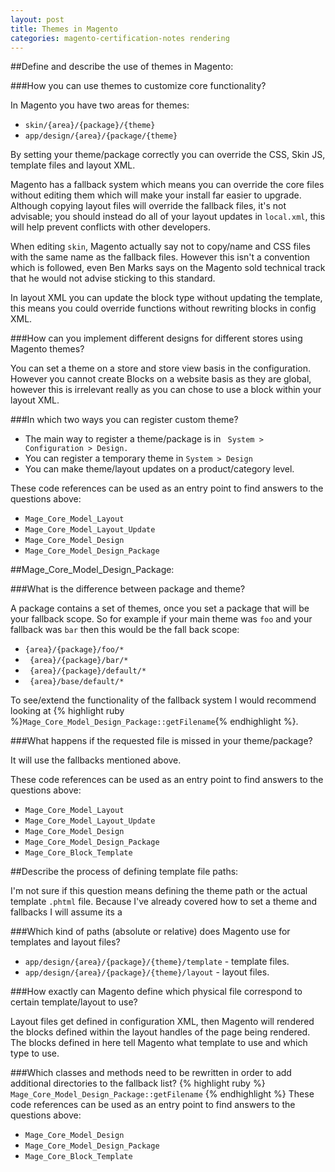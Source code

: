 ```yaml
---
layout: post
title: Themes in Magento
categories: magento-certification-notes rendering
---
```


##Define and describe the use of themes in Magento:

###How you can use themes to customize core functionality?

In Magento you have two areas for themes:

- `skin/{area}/{package}/{theme}`
- `app/design/{area}/{package/{theme}`

By setting your theme/package correctly you can override the CSS, Skin JS, template files and layout XML.

Magento has a fallback system which means you can override the core files without editing them which will make your install far easier to upgrade. Although copying layout files will override the fallback files, it's not advisable; you should instead do all of your layout updates in `local.xml`, this will help prevent conflicts with other developers.

When editing `skin`, Magento actually say not to copy/name and CSS files with the same name as the fallback files. However this isn't a convention which is followed, even Ben Marks says on the Magento sold technical track that he would not advise sticking to this standard.

In layout XML you can update the block type without updating the template, this means you could override functions without rewriting blocks in config XML.

###How can you implement different designs for different stores using Magento themes?

You can set a theme on a store and store view basis in the configuration. However you cannot create Blocks on a website basis as they are global, however this is irrelevant really as you can chose to use a block within your layout XML.

###In which two ways you can register custom theme?

- The main way to register a theme/package is in ` System > Configuration > Design.`
- You can register a temporary theme in `System > Design`
- You can make theme/layout updates on a product/category level.

These code references can be used as an entry point to find answers to the questions above:

- `Mage_Core_Model_Layout`
- `Mage_Core_Model_Layout_Update`
- `Mage_Core_Model_Design`
- `Mage_Core_Model_Design_Package`

##Mage_Core_Model_Design_Package:

###What is the difference between package and theme?

A package contains a set of themes, once you set a package that will be your fallback scope. So for example if your main theme was `foo` and your fallback was `bar` then this would be the fall back scope:

- `{area}/{package}/foo/* `
- ` {area}/{package}/bar/*`
- ` {area}/{package}/default/*`
- ` {area}/base/default/*`

To see/extend the functionality of the fallback system I would recommend looking at {% highlight ruby %}`Mage_Core_Model_Design_Package::getFilename`{% endhighlight %}.

###What happens if the requested file is missed in your theme/package?

It will use the fallbacks mentioned above.

These code references can be used as an entry point to find answers to the questions above:

- `Mage_Core_Model_Layout`
- `Mage_Core_Model_Layout_Update`
- `Mage_Core_Model_Design`
- `Mage_Core_Model_Design_Package`
- `Mage_Core_Block_Template`

##Describe the process of defining template file paths:

I'm not sure if this question means defining the theme path or the actual template `.phtml` file. Because I've already covered how to set a theme and fallbacks I will assume its a

###Which kind of paths (absolute or relative) does Magento use for templates and layout files?

- `app/design/{area}/{package}/{theme}/template` - template files.
- `app/design/{area}/{package}/{theme}/layout` - layout files.

###How exactly can Magento define which physical file correspond to certain template/layout to use?

Layout files get defined in configuration XML, then Magento will rendered the blocks defined within the layout handles of the page being rendered. The blocks defined in here tell Magento what template to use and which type to use.

###Which classes and methods need to be rewritten in order to add additional directories to the fallback list?
{% highlight ruby %}
`Mage_Core_Model_Design_Package::getFilename`
{% endhighlight %}
These code references can be used as an entry point to find answers to the questions above:

- `Mage_Core_Model_Design`
- `Mage_Core_Model_Design_Package`
- `Mage_Core_Block_Template`
